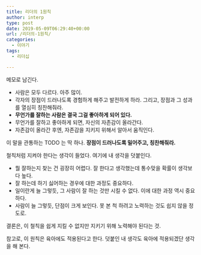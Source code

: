 ```yaml
---
title: 리더의 1원칙
author: interp
type: post
date: 2019-05-09T06:29:40+00:00
url: /리더의-1원칙/
categories:
  - 이야기
tags:
  - 리더십

---
```

메모로 남긴다.

  * 사람은 모두 다르다. 아주 많이.
  * 각자의 장점이 드러나도록 경험하게 해주고 발전하게 하라. 그리고, 장점과 그 성과를 열심히 칭찬해줘라.
  * **무언가를 잘하는 사람은 결국 그걸 좋아하게 되어 있다.**
  * 무언가를 잘하고 좋아하게 되면, 자신의 자존감이 올라간다.
  * 자존감이 올라간 후엔, 자존감을 지키지 위해서 알아서 움직인다.

이 말을 관통하는 TODO 는 딱 하나. **장점이 드러나도록 밀어주고, 칭찬해줘라.**

철칙처럼 지켜야 한다는 생각이 들었다. 여기에 내 생각을 덧붙인다.

  * 뭘 잘하는지 찾는 건 굉장히 어렵다. 잘 한다고 생각했는데 통수맞을 확률이 생각보다 높다.
  * 잘 하는데 하기 싫어하는 경우에 대한 과정도 중요하다.
  * 일이란게 늘 그렇듯, 그 사람이 잘 하는 것만 시킬 수 없다. 이에 대한 과정 역시 중요하다.
  * 사람이 늘 그렇듯, 단점이 크게 보인다. 못 본 척 하려고 노력하는 것도 쉽지 않을 정도로.

결론은, 이 철칙을 쉽게 지킬 수 없지만 지키기 위해 노력해야 된다는 것.
  
참고로, 이 원칙은 육아에도 적용된다고 한다. 덧붙인 내 생각도 육아에 적용되겠단 생각을 해 본다.